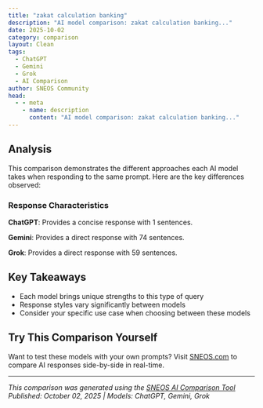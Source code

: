 ```yaml
---
title: "zakat calculation banking"
description: "AI model comparison: zakat calculation banking..."
date: 2025-10-02
category: comparison
layout: Clean
tags:
  - ChatGPT
  - Gemini
  - Grok
  - AI Comparison
author: SNEOS Community
head:
  - - meta
    - name: description
      content: "AI model comparison: zakat calculation banking..."
---
```


<ChatComparison
  title="zakat calculation banking"
  prompt="zakat calculation banking"
  :responses='{"ChatGPT": "Calculating zakat is an important religious obligation for Muslims, and it requires understanding what assets are subject to zakat and the applicable rates. Here’s a guide to understanding how to calculate zakat, particularly in the context of banking and financial assets:\n\n### What is Zakat?\n\nZakat is a form of almsgiving treated in Islam as a tax, or religious obligation, that is mandatory for all Muslims who meet the necessary criteria of wealth. The standard rate for zakat is typically 2.5% of the wealth you have owned for a lunar year.\n\n### Assets Subject to Zakat\n\n1. **Cash**: This includes all the cash you hold in hand and in bank accounts.\n2. **Gold and Silver**: The value of any gold and silver you own, whether in jewelry or investment form.\n3. **Stocks and Investments**: If you own shares in companies or mutual funds, calculate the market value.\n4. **Business Assets**: Any inventory or equipment owned that is not specifically traded for cash.\n5. **Real Estate**: Zakat is due on any properties held for investment (but not on the property you live in).\n\n### Assets Not Subject to Zakat\n\n- Personal belongings (like clothes, furniture, cars for personal use).\n- Properties you live in (primary residence).\n- Debts you owe (but debts owed to you are included as assets).\n\n### Zakat Calculation Steps\n\n1. **Determine Your Wealth Composition**: Tally up all your assets subject to zakat.\n - Example:\n - Cash in bank: $5,000\n - Gold: $2,000\n - Stocks: $3,000\n - Total Assets: $10,000\n\n2. **Subtract Liabilities**: Deduct any debts you owe from your total assets.\n - Example:\n - Total liabilities (loans, debts): $1,000\n - Net Zakatable Wealth: $10,000 - $1,000 = $9,000\n\n3. **Calculate Zakat Due**: Apply the zakat rate of 2.5% to your net zakatable wealth.\n - Zakat Due = 2.5% of $9,000 = $225\n\n### Special Considerations\n\n- **Zakat Year**: The zakat is due annually, based on the lunar year. Keep track of when your zakat year starts.\n- **Currency Fluctuation**: If you&#x27;re calculating zakat in different currencies, ensure you use the current exchange rate to assess the value accurately.\n- **Intent and Niyyah**: Make the intention (niyyah) to pay zakat as part of the process. This is an important spiritual consideration in Islam.\n\n### Conclusion\n\nThis calculation can be done easily using spreadsheets or zakat calculators available online. It’s also a commonly discussed topic in financial and community circles, so don’t hesitate to seek help or ask questions if you’re uncertain.\n\nIf you have specific banking data or assets in mind, feel free to detail them, and I can help illustrate the calculation further.", "Gemini": "Zakat on bank deposits is generally calculated on the balance you have in your account that has been held for a full lunar year (Hawl). Here\u0027s a breakdown of the process, considering different types of accounts and common scenarios:\n\n**1. Types of Accounts \u0026 Zakat Applicability:**\n\n* **Savings Accounts:** Generally, Zakat *is* applicable on the balance in savings accounts that meet the Nisab and Hawl conditions.\n* **Checking Accounts (Current Accounts):** Zakat *is* applicable if the balance is maintained above the Nisab for a full lunar year. Even if the balance fluctuates, if it generally stays above the Nisab, zakat is due on the lowest balance reached during the year.\n* **Term Deposits/Fixed Deposits/Certificates of Deposit:** Zakat *is* applicable on the matured amount (principal \u002B accrued profit) if it has been held for a lunar year.\n* **Retirement Accounts (e.g., 401k, IRA - if applicable under your local Islamic rulings):** This is a complex area. Opinions differ among scholars:\n * Some say zakat is due annually on the entire balance if you have access to it, even if you haven\u0027t withdrawn it.\n * Others say zakat is due only when you withdraw the money. In this case, you would pay zakat on the withdrawn amount for the year it is withdrawn, even if it had been accumulating for many years prior.\n * A third opinion is to pay Zakat on it whenever you are able to access it.\n\n**2. Key Concepts:**\n\n* **Nisab (Threshold):** This is the minimum amount of wealth one must possess before Zakat becomes obligatory. It\u0027s based on the value of either gold or silver. You use whichever is lower.\n * **Gold Standard:** Approximately 87.48 grams (2.81 troy ounces) of pure gold. Find the current market value of gold per gram/ounce and multiply by 87.48 grams.\n * **Silver Standard:** Approximately 612.36 grams (19.72 troy ounces) of pure silver. Find the current market value of silver per gram/ounce and multiply by 612.36 grams.\n* **Hawl (Lunar Year):** A complete Islamic lunar year, which is approximately 354 days. Zakat is due on wealth that has been in your possession for a full Hawl.\n\n**3. Calculation Steps:**\n\n1. **Determine the Nisab:** Find the current market value of gold and silver and calculate the Nisab value using both standards. Use the *lower* of the two values as your Nisab.\n\n2. **Calculate Zakat-able Assets:** Add up the balances in all your bank accounts (savings, checking, term deposits, etc.) that meet the criteria mentioned above. Include any other zakat-able assets you own (cash, gold, silver, business inventory, etc.).\n\n3. **Deduct Liabilities (Debts):** *Some scholars* allow you to deduct immediate, payable debts from your zakat-able assets *before* calculating zakat. This is a complex issue with varying opinions. Consult with a knowledgeable scholar. Examples of deductible debts might include:\n * Overdue bills (utilities, rent, etc.)\n * Short-term loans that are due soon.\n * Credit card balances that you intend to pay off quickly.\n * *Mortgages are a more complex issue and opinions vary greatly.*\n * *Long-term loans are generally *not* deducted, but again, consult a scholar.*\n\n4. **Compare to Nisab:** If your total zakat-able assets (after deducting allowed liabilities) are *equal to or greater* than the Nisab, then you are obligated to pay Zakat.\n\n5. **Calculate Zakat Amount:** Multiply your total zakat-able assets (after deductions) by 2.5% (1/40th).\n\n**Example:**\n\n* Let\u0027s say the Nisab (based on the *lower* of gold or silver value) is $4,000.\n* You have:\n * Savings Account: $6,000\n * Checking Account: $1,000\n * Term Deposit: $3,000\n* Total Zakat-able Assets: $6,000 \u002B $1,000 \u002B $3,000 = $10,000\n* You have outstanding credit card debt of $500 (deductible, according to *some* scholars).\n* Adjusted Zakat-able Assets: $10,000 - $500 = $9,500\n* Since $9,500 is greater than the Nisab of $4,000, you are obligated to pay Zakat.\n* Zakat Amount: $9,500 * 0.025 = $237.50\n\n**Important Considerations \u0026 Caveats:**\n\n* **Lunar vs. Solar Year:** Zakat is based on the *lunar* year (approximately 354 days). If you are using a solar year for tracking, you may need to adjust the Hawl calculation. Many online zakat calculators will handle this conversion.\n* **Fluctuating Balances:** As mentioned earlier, if your account balance fluctuates throughout the year, some scholars advise calculating Zakat on the *lowest* balance held during the year, as long as it stayed above the Nisab. Others say you should pay Zakat on your end-of-year balance. Consult with a scholar for guidance.\n* **Intention (Niyyah):** It is essential to have the intention (Niyyah) to pay Zakat for the sake of Allah when you are giving it.\n* **Scholarly Differences:** There are differences of opinion among Islamic scholars on various aspects of Zakat calculation, particularly regarding deductions, retirement accounts, and fluctuating balances. *It is crucial to consult with a knowledgeable and trusted Islamic scholar or religious authority to get personalized guidance based on your specific circumstances and the accepted rulings in your region.*\n* **Zakat Calculators:** Many online Zakat calculators can help with the calculations, but they should be used as a guide, not as a substitute for consulting with a scholar. Make sure the calculator is using the correct Nisab value and allows for appropriate deductions based on your scholar\u0027s advice.\n* **Record Keeping:** Maintain accurate records of your assets, liabilities, and Zakat payments for future reference.\n* **Where to Pay Zakat:** Zakat can be paid to eligible recipients, such as the poor, the needy, those in debt, or organizations that work to support these individuals according to Islamic guidelines.\n\n**Disclaimer:** I am an AI chatbot and cannot provide religious or financial advice. This information is for general guidance only. You must consult with qualified Islamic scholars and financial professionals for personalized advice.\n", "Grok": "Zakat is an obligatory form of charity in Islam, representing one of the Five Pillars. It is a religious duty for Muslims to pay Zakat on their wealth if it meets certain conditions, such as reaching the nisab threshold (a minimum amount of wealth) and being held for a full lunar year (hawl). When it comes to banking and Zakat calculation, this usually refers to the Zakat due on savings, investments, or other financial assets held in banks.\n\nHere\u2019s a detailed guide on how to calculate Zakat in the context of banking:\n\n---\n\n### 1. Determine if Zakat is Due\nZakat is due on wealth if:\n- **Nisab Threshold is Met**: Your total wealth (including savings, investments, gold, silver, etc.) is equal to or exceeds the nisab value. The nisab is equivalent to the value of 85 grams of gold or 595 grams of silver (whichever is lower at the time of calculation). As of recent years, the nisab is often calculated based on the silver value, as it tends to be lower.\n- **Hawl (One Lunar Year)**: The wealth must have been in your possession for one full lunar year (approximately 354 days).\n\n---\n\n### 2. Identify Zakatable Assets in Banking\nIn the context of banking, the following assets are typically subject to Zakat:\n- **Savings in Bank Accounts**: Cash held in savings or current accounts.\n- **Fixed Deposits**: Money in fixed or term deposits.\n- **Investments**: Profits or returns from Islamic or conventional investments (if they are halal and meet the nisab and hawl criteria). For conventional investments, any impermissible income (like interest) must be purified by giving it away to charity without counting it as Zakat.\n- **Shares and Stocks**: If held for investment purposes, Zakat is calculated on their market value. If held for trading, the entire value is zakatable.\n\n**Note**: Loans given out (money you are owed) may also be zakatable if there is a reasonable expectation of recovering it.\n\n---\n\n### 3. Exclude Non-Zakatable Items\nThe following are generally not subject to Zakat:\n- **Personal Use Items**: Wealth used for personal needs (e.g., house, car, clothing) is not zakatable.\n- **Interest Income**: In conventional banking, interest (riba) is impermissible in Islam. If you have received interest, it must be given away as charity without counting it as Zakat or part of your wealth.\n- **Debts Owed**: If you have debts, some scholars allow you to deduct the amount of debt from your zakatable wealth when calculating Zakat. Consult a scholar for clarity on your specific situation.\n\n---\n\n### 4. Calculate Your Total Zakatable Wealth\n- Add up the value of all zakatable assets (savings, investments, etc.) held in bank accounts or elsewhere.\n- Deduct any debts or liabilities (if applicable, based on scholarly opinion).\n\n**Formula for Zakatable Wealth:**\nTotal Zakatable Wealth = (Cash in Bank \u002B Investments \u002B Shares \u002B Other Zakatable Assets) - (Debts Owed, if deductible)\n\n---\n\n### 5. Check if Your Wealth Meets the Nisab\n- Compare your total zakatable wealth to the nisab threshold.\n- You can check the current nisab value based on the price of gold or silver. Many Islamic organizations or Zakat calculators provide the updated nisab value.\n- For example, if the nisab (based on silver) is $300 USD, and your zakatable wealth is $500 USD, Zakat is due.\n\n---\n\n### 6. Calculate Zakat Amount\n- Zakat is 2.5% (or 1/40th) of your total zakatable wealth.\n- **Formula**: Zakat = Total Zakatable Wealth \u00D7 0.025\n\n**Example Calculation**:\n- Total savings in bank: $10,000\n- Nisab (hypothetical): $300\n- Since $10,000 \u003E $300, Zakat is due.\n- Zakat = $10,000 \u00D7 0.025 = $250\n\n---\n\n### 7. Pay Zakat\n- Zakat must be paid to eligible recipients as defined in the Quran (Surah At-Tawbah 9:60), including the poor, needy, and others in specific categories.\n- You can pay Zakat directly to individuals or through Islamic charities and organizations.\n\n---\n\n### Additional Notes on Banking and Zakat\n1. **Conventional vs. Islamic Banking**:\n - In conventional banking, interest earned is not zakatable, as it is considered haram (forbidden). It should be purified by giving it away to charity (not as Zakat).\n - In Islamic banking, profits from halal investments or accounts are zakatable if they meet the nisab and hawl conditions.\n2. **Zakat on Loans**:\n - If you have taken a loan, consult a scholar on whether it can be deducted from your zakatable wealth.\n - If you have given a loan, Zakat is due on it only if you expect to recover it.\n3. **Zakat Calculators**:\n - Many Islamic organizations and apps provide Zakat calculators to help you determine the amount due based on your bank savings and other assets.\n\n---\n\n### Practical Tips\n- Maintain a record of your wealth and note the lunar year (hawl) to ensure accurate calculation.\n- Use the services of local mosques, Islamic scholars, or Zakat organizations for guidance.\n- Regularly check the nisab value, as it fluctuates with gold and silver prices.\n\nIf you have specific banking products or complex financial assets (e.g., stocks, cryptocurrencies, or retirement funds), it\u2019s advisable to consult a knowledgeable scholar or Islamic financial advisor for tailored advice."}' 
  published-date="09:02"
/>

## Analysis

This comparison demonstrates the different approaches each AI model takes when responding to the same prompt. Here are the key differences observed:

### Response Characteristics

**ChatGPT**: Provides a concise response with 1 sentences. 

**Gemini**: Provides a direct response with 74 sentences. 

**Grok**: Provides a direct response with 59 sentences. 

## Key Takeaways

- Each model brings unique strengths to this type of query
- Response styles vary significantly between models
- Consider your specific use case when choosing between these models

## Try This Comparison Yourself

Want to test these models with your own prompts? Visit [SNEOS.com](https://sneos.com) to compare AI responses side-by-side in real-time.

---

*This comparison was generated using the [SNEOS AI Comparison Tool](https://sneos.com)*
*Published: October 02, 2025 | Models: ChatGPT, Gemini, Grok*

